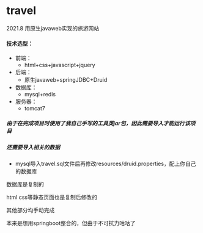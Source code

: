 # travel
2021.8 用原生javaweb实现的旅游网站

#### 技术选型：

  * 前端：
    * html+css+javascript+jquery
  * 后端：
    * 原生javaweb+springJDBC+Druid
  * 数据库：
    * mysql+redis
  * 服务器：
    * tomcat7

##### 由于在完成项目时使用了我自己手写的工具类jar包，因此需要导入才能运行该项目

##### 还需要导入相关的数据

  * mysql导入travel.sql文件后再修改resources/druid.properties，配上你自己的数据库

数据库是复制的

html css等静态页面也是复制后修改的

其他部分均手动完成

本来是想用springboot整合的，但由于不可抗力咕咕了
